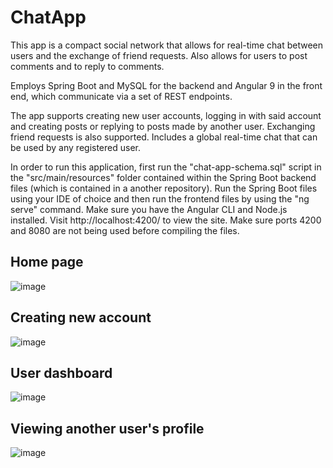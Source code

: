 # ChatApp

This app is a compact social network that allows for real-time chat between users and the exchange of friend requests. Also allows for users to post comments and to reply to comments. 

Employs Spring Boot and MySQL for the backend and Angular 9 in the front end, which communicate via a set of REST endpoints. 

The app supports creating new user accounts, logging in with said account and creating posts or replying to posts made by another user. Exchanging friend requests is also supported. Includes a global real-time chat that can be used by any registered user.

In order to run this application, first run the "chat-app-schema.sql" script in the "src/main/resources" folder contained within the Spring Boot backend files (which is contained in a another repository). 
Run the Spring Boot files using your IDE of choice and then run the frontend files by using the "ng serve" command. Make sure you have the Angular CLI and Node.js installed. Visit http://localhost:4200/ to view the site.
Make sure ports 4200 and 8080 are not being used before compiling the files.

## Home page

![image](https://user-images.githubusercontent.com/61985975/84664069-e6d34180-af15-11ea-8371-b062821efddf.png)

## Creating new account

![image](https://user-images.githubusercontent.com/61985975/84664302-3dd91680-af16-11ea-93b2-8cf2f6f75a87.png)


## User dashboard

![image](https://user-images.githubusercontent.com/61985975/84665546-dc19ac00-af17-11ea-85d7-2ef2562681b3.png)


## Viewing another user's profile

![image](https://user-images.githubusercontent.com/61985975/84665632-f6538a00-af17-11ea-9854-624f4d86b3f3.png)

